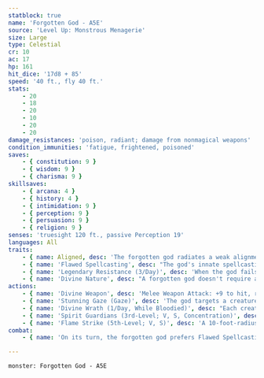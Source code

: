 ```yaml
---
statblock: true
name: 'Forgotten God - A5E'
source: 'Level Up: Monstrous Menagerie'
size: Large
type: Celestial
cr: 10
ac: 17
hp: 161
hit_dice: '17d8 + 85'
speed: '40 ft., fly 40 ft.'
stats:
    - 20
    - 18
    - 20
    - 10
    - 20
    - 20
damage_resistances: 'poison, radiant; damage from nonmagical weapons'
condition_immunities: 'fatigue, frightened, poisoned'
saves:
    - { constitution: 9 }
    - { wisdom: 9 }
    - { charisma: 9 }
skillsaves:
    - { arcana: 4 }
    - { history: 4 }
    - { intimidation: 9 }
    - { perception: 9 }
    - { persuasion: 9 }
    - { religion: 9 }
senses: 'truesight 120 ft., passive Perception 19'
languages: All
traits:
    - { name: Aligned, desc: 'The forgotten god radiates a weak alignment aura, most often Lawful and Good, Chaotic and Good, Lawful and Evil, or Chaotic and Evil. Its behavior may not match its alignment.' }
    - { name: 'Flawed Spellcasting', desc: "The god's innate spellcasting ability is Wisdom (save DC 17).The god can try to cast flame strike or spirit guardians at will with no material component. When the god tries to cast the spell, roll 1d6. On a 1, 2, or 3 on the die, the spell visibly fails and has no effect. The god's action for the turn is not wasted, but it can't be used to cast a spell." }
    - { name: 'Legendary Resistance (3/Day)', desc: 'When the god fails a saving throw, it can choose to succeed instead. When it does so, it seems to flicker and shrink, as if it is using up its essence.' }
    - { name: 'Divine Nature', desc: "A forgotten god doesn't require air, sustenance, or sleep." }
actions:
    - { name: 'Divine Weapon', desc: 'Melee Weapon Attack: +9 to hit, reach 10 ft., one target. Hit: 9 (1d8 + 5) damage (damage type based on the form of the weapon or implement) plus 3 (1d6) radiant damage.' }
    - { name: 'Stunning Gaze (Gaze)', desc: 'The god targets a creature within 60 feet. The target makes a DC 17 Charisma saving throw. On a failure, the target takes 10 (3d6) radiant damage and is stunned until the end of its next turn. On a success, the target is immune to Stunning Gaze for 24 hours.' }
    - { name: 'Divine Wrath (1/Day, While Bloodied)', desc: "Each creature of the god's choice within 60 feet makes a DC 17 Constitution saving throw, taking 28 (8d6) radiant damage on a failure or half damage on a success." }
    - { name: 'Spirit Guardians (3rd-Level; V, S, Concentration)', desc: 'Spirits of former divine servants surround the god in a 10-foot radius for 10 minutes. The god can choose creatures they can see to be unaffected by the spell. Other creatures treat the area as difficult terrain, and when a creature enters the area for the first time on a turn or starts its turn there, it makes a DC DC 17 Wisdom saving throw, taking 10 (3d6) radiant damage on a failed save or half damage on a success.' }
    - { name: 'Flame Strike (5th-Level; V, S)', desc: 'A 10-foot-radius, 40-foot-high column of divine flame appears centered on a point the god can see within 60 feet. Each creature in the area makes a DC 17 Dexterity saving throw, taking 14 (4d6) fire damage and 14 (4d6) radiant damage on a failed save, or half damage on a success.' }
combat:
    - { name: 'On its turn, the forgotten god prefers Flawed Spellcasting, surrounding itself with spirit guardians or blasting creatures with flame strike', desc: 'It tries to be within 10 feet of an enemy so it can attack with its divine weapon if the spell fails. It uses Divine Wrath when available. The god reserves its legendary actions for Stunning Glance, unless most targets have already made their saving throw against it.' }

---
```

```statblock
monster: Forgotten God - A5E
```
